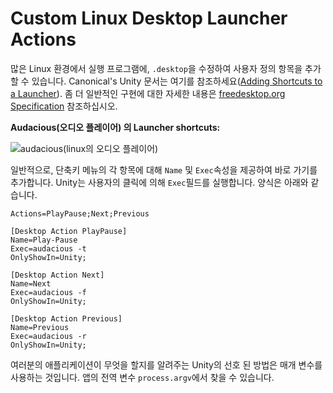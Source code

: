# Custom Linux Desktop Launcher Actions

많은 Linux 환경에서 실행 프로그램에, `.desktop`을 수정하여 사용자 정의 항목을 추가 할 수 있습니다. Canonical's Unity 문서는 여기를 참조하세요([Adding Shortcuts to a Launcher](https://help.ubuntu.com/community/UnityLaunchersAndDesktopFiles#Adding_shortcuts_to_a_launcher)). 좀 더 일반적인 구현에 대한 자세한 내용은 [freedesktop.org Specification](https://specifications.freedesktop.org/desktop-entry-spec/1.1/ar01s11.html) 참조하십시오.

**Audacious(오디오 플레이어) 의 Launcher shortcuts:**

![audacious(linux의 오디오 플레이어)](https://help.ubuntu.com/community/UnityLaunchersAndDesktopFiles?action=AttachFile&do=get&target=shortcuts.png)

일반적으로, 단축키 메뉴의 각 항목에 대해 `Name` 및 `Exec`속성을 제공하여 바로 가기를 추가합니다. Unity는 사용자의 클릭에 의해 `Exec`필드를 실행합니다. 양식은 아래와 같습니다.

```text
Actions=PlayPause;Next;Previous

[Desktop Action PlayPause]
Name=Play-Pause
Exec=audacious -t
OnlyShowIn=Unity;

[Desktop Action Next]
Name=Next
Exec=audacious -f
OnlyShowIn=Unity;

[Desktop Action Previous]
Name=Previous
Exec=audacious -r
OnlyShowIn=Unity;
```

여러분의 애플리케이션이 무엇을 할지를 알려주는 Unity의 선호 된 방법은 매개 변수를 사용하는 것입니다. 앱의 전역 변수 `process.argv`에서 찾을 수 있습니다.